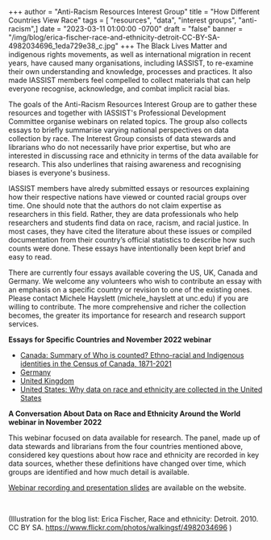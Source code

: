 +++
author = "Anti-Racism Resources Interest Group"
title = "How Different Countries View Race"
tags = [ "resources", "data", "interest groups", "anti-racism",]
date = "2023-03-11 01:00:00 -0700"
draft = "false"
banner = "/img/blog/erica-fischer-race-and-ethnicity-detroit-CC-BY-SA-4982034696_1eda729e38_c.jpg"
+++
The Black Lives Matter and indigenous rights movements, as well as international migration in recent years, have caused many organisations, including IASSIST, to re-examine their own understanding and knowledge, processes and practices. It also made IASSIST members feel compelled to collect materials that can help everyone recognise, acknowledge, and combat implicit racial bias.

The goals of the Anti-Racism Resources Interest Group are to gather these resources and together with IASSIST's Professional Development Committee organise webinars on related topics. The group also collects essays to briefly summarise varying national perspectives on data collection by race. The Interest Group consists of data stewards and librarians who do not necessarily have prior expertise, but who are interested in discussing race and ethnicity in terms of the data available for research. This also underlines that raising awareness and recognising biases is everyone's business.

IASSIST members have alredy submitted essays or resources explaining how their respective nations have viewed or counted racial groups over time. One should note that the authors do not claim expertise as researchers in this field. Rather, they are data professionals who help researchers and students find data on race, racism, and racial justice. In most cases, they have cited the literature about these issues or compiled documentation from their country’s official statistics to describe how such counts were done. These essays have intentionally been kept brief and easy to read. 

There are currently four essays available covering the US, UK, Canada and Germany. We welcome any volunteers who wish to contribute an essay with an emphasis on a specific country or revision to one of the existing ones. Please contact Michele Hayslett (michele_hayslett at unc.edu) if you are willing to contribute. The more comprehensive and richer the collection becomes, the greater its importance for research and research support services.

**Essays for Specific Countries and November 2022 webinar**

- [Canada: Summary of Who is counted? Ethno-racial and Indigenous identities in the Census of Canada, 1871-2021](/community/antiracismresources-ig/canada/)
- [Germany](/community/antiracismresources-ig/germany/)
- [United Kingdom](/community/antiracismresources-ig/uk/)
- [United States: Why data on race and ethnicity are collected in the United States](/community/antiracismresources-ig/us/)

**A Conversation About Data on Race and Ethnicity Around the World webinar in November 2022**

This webinar focused on data available for research. The panel, made up of data stewards and librarians from the four countries mentioned above, considered key questions about how race and ethnicity are recorded in key data sources, whether these definitions have changed over time, which groups are identified and how much detail is available.

[Webinar recording and presentation slides](/community/antiracismresources-ig/essays/) are available on the website. 

<br />

(Illustration for the blog list: Erica Fischer, Race and ethnicity: Detroit. 2010. CC BY SA. https://www.flickr.com/photos/walkingsf/4982034696 <i class="fas fa-external-link-alt"></i>)
